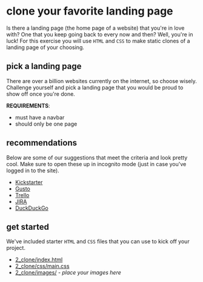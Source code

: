 # clone your favorite landing page

Is there a landing page (the home page of a website) that you're
in love with? One that you keep going back to every now and then?
Well, you're in luck! For this exercise you will use `HTML` and
`CSS` to make static clones of a landing page of your choosing.

## pick a landing page

There are over a billion websites currently on the internet, so
choose wisely. Challenge yourself and pick a landing page that
you would be proud to show off once you're done.

**REQUIREMENTS**:
- must have a navbar
- should only be one page

## recommendations

Below are some of our suggestions that meet the criteria and
look pretty cool. Make sure to open these up in incognito
mode (just in case you've logged in to the site).

- [Kickstarter](https://www.kickstarter.com/)
- [Gusto](https://gusto.com/)
- [Trello](https://trello.com/)
- [JIRA](https://www.atlassian.com/software/jira)
- [DuckDuckGo](https://duckduckgo.com/)

## get started

We've included starter `HTML` and `CSS` files that you can
use to kick off your project.

- [2_clone/index.html](./index.html)
- [2_clone/css/main.css](./css/main.css)
- [2_clone/images/](./images) _- place your images here_
